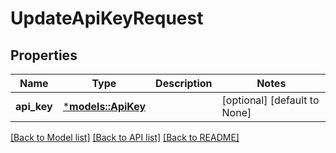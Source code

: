# UpdateApiKeyRequest

## Properties
Name | Type | Description | Notes
------------ | ------------- | ------------- | -------------
**api_key** | [***models::ApiKey**](APIKey.md) |  | [optional] [default to None]

[[Back to Model list]](../README.md#documentation-for-models) [[Back to API list]](../README.md#documentation-for-api-endpoints) [[Back to README]](../README.md)


